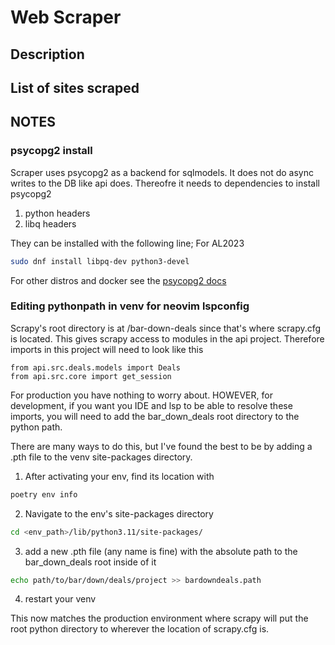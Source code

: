 # Web Scraper

## Description

## List of sites scraped

## NOTES

### psycopg2 install

Scraper uses psycopg2 as a backend for sqlmodels. It does not do async writes to
the DB like api does. Thereofre it needs to dependencies to install psycopg2

1. python headers
2. libq headers

They can be installed with the following line;
For AL2023

```bash
sudo dnf install libpq-dev python3-devel
```

For other distros and docker see the [psycopg2 docs](https://www.psycopg.org/docs/install.html)

### Editing pythonpath in venv for neovim lspconfig

Scrapy's root directory is at /bar-down-deals since that's where scrapy.cfg
is located. This gives scrapy access to modules in the api project. Therefore
imports in this project will need to look like this

```python3
from api.src.deals.models import Deals
from api.src.core import get_session
```

For production you have nothing to worry about. HOWEVER, for development, if you
want you IDE and lsp to be able to resolve these imports, you will need to add
the bar_down_deals root directory to the python path.

There are many ways to do this, but I've found the best to be by adding a .pth
file to the venv site-packages directory.

1. After activating your env, find its location with

```bash
poetry env info
```

2. Navigate to the env's site-packages directory

```bash
cd <env_path>/lib/python3.11/site-packages/
```

3. add a new .pth file (any name is fine) with the absolute path to the
   bar_down_deals root inside of it

```bash
echo path/to/bar/down/deals/project >> bardowndeals.path
```

4. restart your venv

This now matches the production environment where scrapy will put the root
python directory to wherever the location of scrapy.cfg is.
